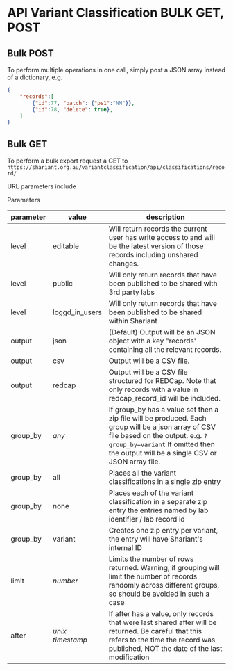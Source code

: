 # API Variant Classification BULK GET, POST

## Bulk POST
To perform multiple operations in one call, simply post a JSON array instead of a dictionary, e.g.
```json
{
	"records":[
		{"id":77, "patch": {"ps1":"NM"}},
		{"id":78, "delete": true},
	]
}
``` 

## Bulk GET
To perform a bulk export request a GET to `https://shariant.org.au/variantclassification/api/classifications/record/`

URL parameters include

Parameters

|parameter|value|description|
|---------|-----|-----------|
|level|editable|Will return records the current user has write access to and will be the latest version of those records including unshared changes.|
|level|public|Will only return records that have been published to be shared with 3rd party labs|
|level|loggd_in_users|Will only return records that have been published to be shared within Shariant|
|output|json|(Default) Output will be an JSON object with a key "records' containing all the relevant records.|
|output|csv|Output will be a CSV file.|
|output|redcap|Output will be a CSV file structured for REDCap. Note that only records with a value in redcap_record_id will be included.|
|group_by|_any_|If group_by has a value set then a zip file will be produced. Each group will be a json array of CSV file based on the output. e.g. `?group_by=variant` If omitted then the output will be a single CSV or JSON array file.|
|group_by|all|Places all the variant classifications in a single zip entry|
|group_by|none|Places each of the variant classification in a separate zip entry the entries named by lab identifier / lab record id|
|group_by|variant|Creates one zip entry per variant, the entry will have Shariant's internal ID|
|limit|_number_|Limits the number of rows returned. Warning, if grouping will limit the number of records randomly across different groups, so should be avoided in such a case|
|after|_unix timestamp_|If after has a value, only records that were last shared after will be returned. Be careful that this refers to the time the record was published, NOT the date of the last modification|